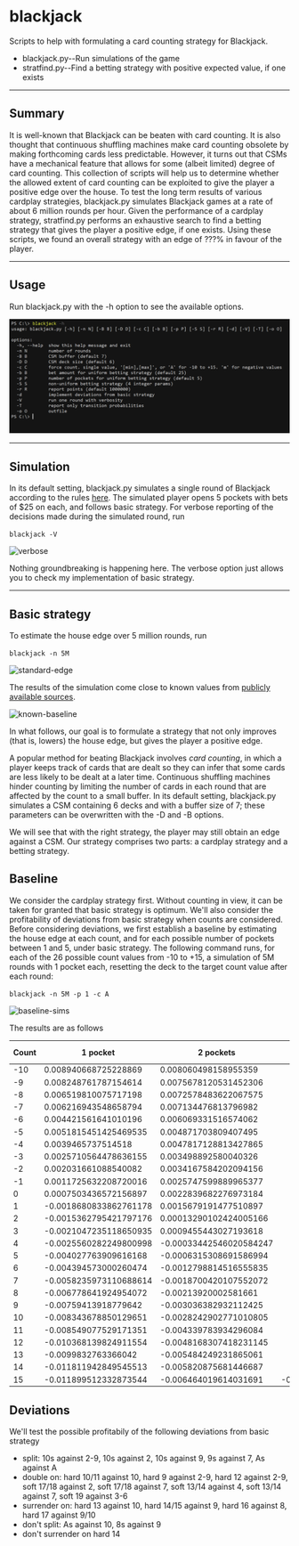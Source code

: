 # blackjack

Scripts to help with formulating a card counting strategy for Blackjack.<br>
* blackjack.py--Run simulations of the game
* stratfind.py--Find a betting strategy with positive expected value, if one exists

<hr />

## Summary

It is well-known that Blackjack can be beaten with card counting. It is also thought that continuous shuffling machines make card counting obsolete by making forthcoming cards less predictable. However, it turns out that CSMs have a mechanical feature that allows for some (albeit limited) degree of card counting. This collection of scripts will help us to determine whether the allowed extent of card counting can be exploited to give the player a positive edge over the house. To test the long term results of various cardplay strategies, blackjack.py simulates Blackjack games at a rate of about 6 million rounds per hour. Given the performance of a cardplay strategy, stratfind.py performs an exhaustive search to find a betting strategy that gives the player a positive edge, if one exists. Using these scripts, we found an overall strategy with an edge of ???% in favour of the player.

<hr />

## Usage

Run blackjack.py with the -h option to see the available options.

![help](img/help.png)

<hr />

## Simulation

In its default setting, blackjack.py simulates a single round of Blackjack according to the rules [here](https://www.cra.gov.sg/docs/default-source/game-rule-documents/mbs-blackjack-v6.pdf). The simulated player opens 5 pockets with bets of $25 on each, and follows basic strategy. For verbose reporting of the decisions made during the simulated round, run

```blackjack -V```

![verbose](img/verbose.png)

Nothing groundbreaking is happening here. The verbose option just allows you to check my implementation of basic strategy.

<hr />

## Basic strategy

To estimate the house edge over 5 million rounds, run

```blackjack -n 5M```

![standard-edge](img/standard-edge.png)

The results of the simulation come close to known values from [publicly available sources](https://wizardofodds.com/games/blackjack/calculator/).

![known-baseline](img/known-baseline.png)

In what follows, our goal is to formulate a strategy that not only improves (that is, lowers) the house edge, but gives the player a positive edge.

A popular method for beating Blackjack involves _card counting_, in which a player keeps track of cards that are dealt so they can infer that some cards are less likely to be dealt at a later time. Continuous shuffling machines hinder counting by limiting the number of cards in each round that are affected by the count to a small buffer. In its default setting, blackjack.py simulates a CSM containing 6 decks and with a buffer size of 7; these parameters can be overwritten with the -D and -B options.

We will see that with the right strategy, the player may still obtain an edge against a CSM. Our strategy comprises two parts: a cardplay strategy and a betting strategy.

## Baseline
We consider the cardplay strategy first. Without counting in view, it can be taken for granted that basic strategy is optimum. We'll also consider the profitability of deviations from basic strategy when counts are considered. Before considering deviations, we first establish a baseline by estimating the house edge at each count, and for each possible number of pockets between 1 and 5, under basic strategy. The following command runs, for each of the 26 possible count values from -10 to +15, a simulation of 5M rounds with 1 pocket each, resetting the deck to the target count value after each round:

```blackjack -n 5M -p 1 -c A```

![baseline-sims](img/baseline-sims.png)

The results are as follows

|Count|1 pocket|2 pockets|3 pockets|4 pockets|5 pockets|
|---|---|---|---|---|---|
|-10|0.008940668725228869|0.008060498158955359|||0.004945398695516308|
|-9|0.008248761787154614|0.0075678120531452306||||
|-8|0.006519810075717198|0.0072578483622067575||||
|-7|0.006216943548658794|0.007134476813796982||||
|-6|0.004421561641010196|0.006069331516574062||||
|-5|0.0051815451425469535|0.004871703809407495||||
|-4|0.0039465737514518|0.0047817128813427865||||
|-3|0.0025710564478636155|0.003498892580040326||||
|-2|0.002031661088540082|0.0034167584202094156||||
|-1|0.0011725632208720016|0.0025747599889965377|||0.003531767357204792|
|0|0.0007503436572156897|0.0022839682276973184||||
|1|-0.0018680833862761178|0.0015679191477510897||||
|2|-0.0015362795421797176|0.00013290102424005166||||
|3|-0.0021047235118650935|0.0009455443027193618|||0.00300819823727895|
|4|-0.0025560282249800998|-0.00033442546020584247||||
|5|-0.004027763909616168|-0.0006315308691586994||||
|6|-0.004394573000260474|-0.0012798814516555835||||
|7|-0.0058235973110688614|-0.0018700420107552072||||
|8|-0.006778641924954072|-0.00213920002581661||||
|9|-0.00759413918779642|-0.003036382932112425||||
|10|-0.008343678850129651|-0.0028242902771010805||||
|11|-0.008549077529171351|-0.004339783934296084||||
|12|-0.010368139824911554|-0.0048168307418231145||||
|13|-0.0099832763366042|-0.005484249231865061||||
|14|-0.011811942849545513|-0.005820875681446687||||
|15|-0.011899512332873544|-0.006464019614031691|-0.0056238337371237665|||


## Deviations
We'll test the possible profitabily of the following deviations from basic strategy
- split: 10s against 2-9, 10s against 2, 10s against 9, 9s against 7, As against A
- double on: hard 10/11 against 10, hard 9 against 2-9, hard 12 against 2-9, soft 17/18 against 2, soft 17/18 against 7, soft 13/14 against 4, soft 13/14 against 7, soft 19 against 3-6
- surrender on: hard 13 against 10, hard 14/15 against 9, hard 16 against 8, hard 17 against 9/10
- don't split: As against 10, 8s against 9
- don't surrender on hard 14

